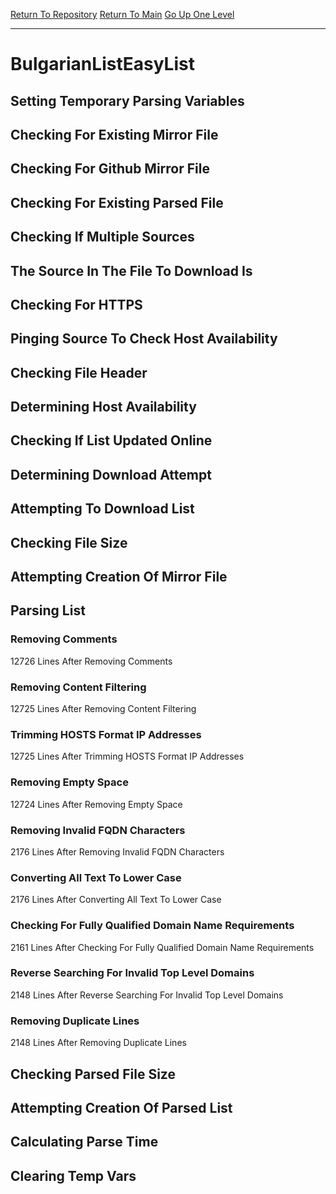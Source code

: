 [Return To Repository](https://github.com/deathbybandaid/piholeparser/)
[Return To Main](https://github.com/deathbybandaid/piholeparser/blob/master/RecentRunLogs/Mainlog.md)
[Go Up One Level](https://github.com/deathbybandaid/piholeparser/blob/master/RecentRunLogs/TopLevelScripts/30-Processing-Blacklists.md)
____________________________________
# BulgarianListEasyList
## Setting Temporary Parsing Variables
## Checking For Existing Mirror File
## Checking For Github Mirror File
## Checking For Existing Parsed File
## Checking If Multiple Sources
## The Source In The File To Download Is
## Checking For HTTPS
## Pinging Source To Check Host Availability
## Checking File Header
## Determining Host Availability
## Checking If List Updated Online
## Determining Download Attempt
## Attempting To Download List
## Checking File Size
## Attempting Creation Of Mirror File
## Parsing List
### Removing Comments
12726 Lines After Removing Comments
### Removing Content Filtering
12725 Lines After Removing Content Filtering
### Trimming HOSTS Format IP Addresses
12725 Lines After Trimming HOSTS Format IP Addresses
### Removing Empty Space
12724 Lines After Removing Empty Space
### Removing Invalid FQDN Characters
2176 Lines After Removing Invalid FQDN Characters
### Converting All Text To Lower Case
2176 Lines After Converting All Text To Lower Case
### Checking For Fully Qualified Domain Name Requirements
2161 Lines After Checking For Fully Qualified Domain Name Requirements
### Reverse Searching For Invalid Top Level Domains
2148 Lines After Reverse Searching For Invalid Top Level Domains
### Removing Duplicate Lines
2148 Lines After Removing Duplicate Lines
## Checking Parsed File Size
## Attempting Creation Of Parsed List
## Calculating Parse Time
## Clearing Temp Vars

